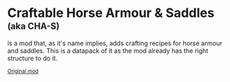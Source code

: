 # Craftable Horse Armour & Saddles <sub><sub>(aka CHA-S)</sub></sub>
is a mod that, as it's name implies, adds crafting recipes for horse armour and saddles.
This is a datapack of it as the mod already has the right structure to do it.

<sub>[Original mod](https://github.com/EwyBoy/CHA-S)</sub>
